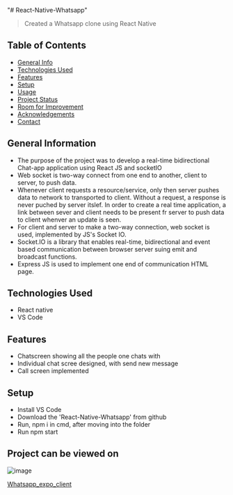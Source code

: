 "# React-Native-Whatsapp" 
> Created a Whatsapp clone using React Native

## Table of Contents
* [General Info](#general-information)
* [Technologies Used](#technologies-used)
* [Features](#features)
* [Setup](#setup)
* [Usage](#usage)
* [Project Status](#project-status)
* [Room for Improvement](#room-for-improvement)
* [Acknowledgements](#acknowledgements)
* [Contact](#contact)
<!-- * [License](#license) -->


## General Information
- The purpose of the project was to develop a real-time bidirectional Chat-app application using React JS and socketIO
- Web socket is two-way connect from one end to another, client to server, to push data.
- Whenever client requests a resource/service, only then server pushes data to network to transported to client. Without a request, a response is never puched by server itslef. In order to create a real time application,  a link between sever and client needs to be present fr server to push data to client whenver an update is seen.
- For client and server to make a two-way connection, web socket is used, implemented by JS's Socket IO.
- Socket.IO is a library that enables real-time, bidirectional and event based communication between browser server suing emit and broadcast functions.
- Express JS is used to implement one end of communication HTML page.


## Technologies Used
- React native
- VS Code


## Features
- Chatscreen showing all the people one chats with
- Individual chat scree designed, with send new message
- Call screen implemented


## Setup
- Install VS Code
- Download the 'React-Native-Whatsapp' from github
- Run, npm i in cmd, after moving into the folder
- Run npm start

## Project can be viewed on
![image](https://github.com/Mansiverma88/React-Native-Whatsapp/assets/98829045/fa4410d5-6957-498d-a3be-4a12ef857555)

[Whatsapp_expo_client](exp://exp.host/@mansi_verma888/Whatsapp-Clone?release-channel=default)





